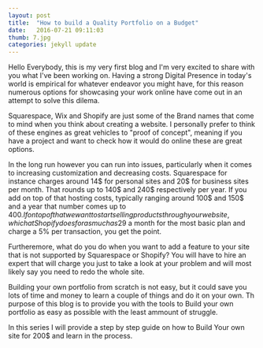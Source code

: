```yaml
---
layout: post
title:  "How to build a Quality Portfolio on a Budget"
date:   2016-07-21 09:11:03
thumb: 7.jpg
categories: jekyll update
---
```



Hello Everybody, this is my very first blog and I'm very excited to share with you what I've been working on. Having a strong Digital Presence in today's world is empirical for whatever endeavor you might have, for this reason numerous options for showcasing your work online have come out in an attempt to solve this dilema.

Squarespace, Wix and Shopify are just some of the Brand names that come to mind when you think about creating a website. I personally prefer to think of these engines as great vehicles to "proof of concept", meaning if you have a project and want to check how it would do online these are great options. 

In the long run however you can run into issues, particularly when it comes to increasing customization and decreasing costs. Squarespace for instance charges around 14$ for personal sites and 20$ for business sites per month. That rounds up to 140$ and 240$ respectively per year. If you add on top of that hosting costs, typically ranging around 100$ and 150$ and a year that number comes up to 400$. If on top of that we want to start selling products through your website, which at Shopify does for as much as 29$ a month for the most basic plan and charge a 5% per transaction, you get the point. 

Furtheremore, what do you do when you want to add a feature to your site that is not supported by Squarespace or Shopify? You will have to hire an expert that will charge you just to take a look at your problem and will most likely say you need to redo the whole site. 

Building your own portfolio from scratch is not easy, but it could save you lots of time and money to learn a couple of things and do it on your own. Th purpose of this blog is to provide you with the tools to Build your own portfolio as easy as possible with the least ammount of struggle. 

In this series I will provide a step by step guide on how to Build Your own site for 200$ and learn in the process. 

